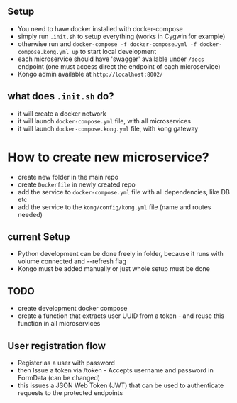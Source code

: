 ## Setup
- You need to have docker installed with docker-compose
- simply run `.init.sh` to setup everything (works in Cygwin for example)
- otherwise run and `docker-compose -f docker-compose.yml -f docker-compose.kong.yml up` to start local development
- each microservice should have 'swagger' available under `/docs` endpoint (one must access direct the endpoint of each microservice)
- Kongo admin available at `http://localhost:8002/`

## what does `.init.sh` do?
- it will create a docker network
- it will launch `docker-compose.yml` file, with all microservices
- it will launch `docker-compose.kong.yml` file, with kong gateway

# How to create new microservice?
- create new folder in the main repo
- create `Dockerfile` in newly created repo
- add the service to `docker-compose.yml` file with all dependencies, like DB etc
- add the service to the `kong/config/kong.yml` file (name and routes needed)

## current Setup
- Python development can be done freely in folder, because it runs with volume connected and --refresh flag
- Kongo must be added manually or just whole setup must be done


## TODO 
- create development docker compose
- create a function that extracts user UUID from a token - and reuse this function in all microservices


## User registration flow
- Register as a user with password
- then Issue a token via /token - Accepts username and password in FormData (can be changed)
- this issues a JSON Web Token (JWT) that can be used to authenticate requests to the protected endpoints


